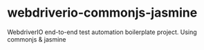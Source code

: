 # webdriverio-commonjs-jasmine
WebdriverIO end-to-end test automation boilerplate project. Using commonjs &amp; jasmine
